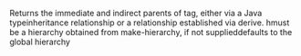 Returns the immediate and indirect parents of tag, either via a Java typeinheritance relationship or a relationship established via derive. hmust be a hierarchy obtained from make-hierarchy, if not supplieddefaults to the global hierarchy
